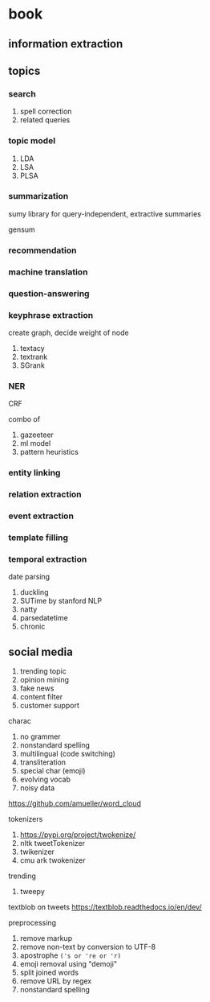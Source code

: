 
# book

## information extraction

## topics

### search

1. spell correction
1. related queries

### topic model

1. LDA
2. LSA
3. PLSA

### summarization

sumy library for query-independent, extractive summaries

gensum

### recommendation

### machine translation

### question-answering

### keyphrase extraction 

create graph, decide weight of node

1. textacy
1. textrank
1. SGrank

### NER

CRF

combo of 
1. gazeeteer
2. ml model
3. pattern heuristics

### entity linking

### relation extraction

### event extraction

### template filling

### temporal extraction

date parsing
1. duckling
2. SUTime by stanford NLP
3. natty
4. parsedatetime
5. chronic

## social media

1. trending topic
2. opinion mining
3. fake news
4. content filter
5. customer support

charac
1. no grammer
2. nonstandard spelling
3. multilingual (code switching)
4. transliteration
5. special char (emoji)
6. evolving vocab
7. noisy data

https://github.com/amueller/word_cloud

tokenizers
1. https://pypi.org/project/twokenize/
2. nltk tweetTokenizer
3. twikenizer
4. cmu ark twokenizer

trending
1. tweepy

textblob on tweets
https://textblob.readthedocs.io/en/dev/

preprocessing
1. remove markup
2. remove non-text by conversion to UTF-8
3. apostrophe  ```('s or 're or 'r)```
4. emoji removal using "demoji"
5. split joined words
6. remove URL by regex
7. nonstandard spelling


